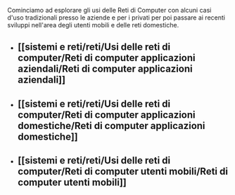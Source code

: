 
Cominciamo ad esplorare gli usi delle Reti di Computer con alcuni casi d'uso tradizionali presso le aziende e per i privati ​​per poi passare ai recenti sviluppi nell'area degli utenti mobili e delle reti domestiche.

  


- ## [[sistemi e reti/reti/Usi delle reti di computer/Reti di computer applicazioni aziendali/Reti di computer applicazioni aziendali]]

- ## [[sistemi e reti/reti/Usi delle reti di computer/Reti di computer applicazioni domestiche/Reti di computer applicazioni domestiche]]

- ## [[sistemi e reti/reti/Usi delle reti di computer/Reti di computer utenti mobili/Reti di computer utenti mobili]]
